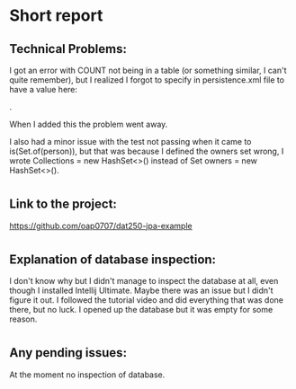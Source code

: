 # Short report

## Technical Problems:
I got an error with COUNT not being in a table (or 
something similar, I can't quite remember),
but I realized I forgot to specify in persistence.xml 
file to have a value here:

<property name="javax.persistence.jdbc.url"
value="jdbc:derby:C:\Users\Olesy\simpleDb;create=true"/>.

When I added this the problem went away. 

I also had a minor issue with the test not passing
when it came to is(Set.of(person)), but that was because
I defined the owners set wrong, I wrote Collections<Person> = new HashSet<>()
instead of Set<Person> owners = new HashSet<>().

#
## Link to the project:
https://github.com/oap0707/dat250-jpa-example

#
## Explanation of database inspection:
I don't know why but I didn't manage to inspect the database
at all, even though I installed Intellij Ultimate. Maybe there
was an issue but I didn't figure it out. I followed the tutorial
video and did everything that was done there, but no luck. 
I opened up the database but it was empty for some reason.

#
## Any pending issues:
At the moment no inspection of database.

